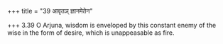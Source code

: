 +++
title = "39 आवृतञ् ज्ञानमेतेन"

+++
3.39 O Arjuna, wisdom is enveloped by this constant enemy of the wise in
the form of desire, which is unappeasable as fire.

